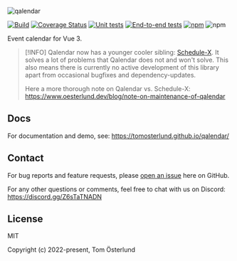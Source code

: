 ![qalendar](https://discover-test-files.s3.eu-central-1.amazonaws.com/Logo+MAIN.png)

[![Build](https://github.com/tomosterlund/qalendar/actions/workflows/build.yml/badge.svg)](https://github.com/tomosterlund/qalendar/actions/workflows/build.yml)
[![Coverage Status](https://coveralls.io/repos/github/tomosterlund/qalendar/badge.svg?branch=master)](https://coveralls.io/github/tomosterlund/qalendar?branch=master)
[![Unit tests](https://github.com/tomosterlund/qalendar/actions/workflows/unit-tests.yml/badge.svg)](https://github.com/tomosterlund/qalendar/actions/workflows/unit-tests.yml)
[![End-to-end tests](https://github.com/tomosterlund/qalendar/actions/workflows/end-to-end-tests.yml/badge.svg)](https://github.com/tomosterlund/qalendar/actions/workflows/end-to-end-tests.yml)
[![npm](https://img.shields.io/npm/v/qalendar)](https://www.npmjs.com/package/qalendar)
![npm](https://img.shields.io/npm/dm/qalendar)

Event calendar for Vue 3.

> [!INFO]
> Qalendar now has a younger cooler sibling: [Schedule-X](https://github.com/schedule-x/schedule-x). It solves a lot of problems that Qalendar does not and won't solve. This also means there is currently no active development of this library apart from occasional bugfixes and dependency-updates.
>
> Here a more thorough note on Qalendar vs. Schedule-X:  https://www.oesterlund.dev/blog/note-on-maintenance-of-qalendar

## Docs

For documentation and demo, see: https://tomosterlund.github.io/qalendar/

## Contact

For bug reports and feature requests,
please [open an issue](https://github.com/tomosterlund/qalendar/issues/new/choose) here on GitHub.

For any other questions or comments, feel free to chat with us on
Discord: https://discord.gg/Z6sTaTNADN

## License

MIT

Copyright (c) 2022-present, Tom Österlund

